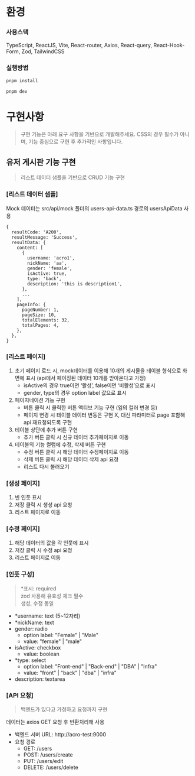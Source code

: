# 환경

### 사용스택

TypeScript, ReactJS, Vite, React-router, Axios, React-query, React-Hook-Form, Zod, TailwindCSS

### 실행방법

```bash
pnpm install
```

```bash
pnpm dev
```

# 구현사항

> 구현 기능은 아래 요구 사항을 기반으로 개발해주세요.
> CSS의 경우 필수가 아니며, 기능 중심으로 구현 후 추가적인 사항입니다.

## 유저 게시판 기능 구현

> 리스트 데이터 샘플을 기반으로 CRUD 기능 구현

### [리스트 데이터 샘플]

Mock 데이터는 src/api/mock 폴더의 users-api-data.ts 경로의 usersApiData 사용

```
{
  resultCode: 'A200',
  resultMessage: 'Success',
  resultData: {
    content: [
      {
        username: 'acro1',
        nickName: 'aa',
        gender: 'female',
        isActive: true,
        type: 'back',
        description: 'this is description1',
      },
      ...
    ],
    pageInfo: {
      pageNumber: 1,
      pageSize: 10,
      totalElements: 32,
      totalPages: 4,
    },
  },
}

```

### [리스트 페이지]

1. 초기 페이지 로드 시, mock데이터를 이용해 10개의 게시물을 테이블 형식으로 화면에 표시 (api에서 페이징된 데이터 10개를 받아온다고 가정)
    - isActive의 경우 true이면 ‘활성’, false이면 ‘비활성’으로 표시
    - gender, type의 경우 option label 값으로 표시
2. 페이지네이션 기능 구현
    - 버튼 클릭 시 클릭한 버튼 액티브 기능 구현 (임의 컬러 변경 등)
    - 페이지 변경 시 테이블 데이터 변동은 구현 X, 대신 파라미터로 page 포함해 api 재요청되도록 구현
3. 테이블 상단에 추가 버튼 구현
    - 추가 버튼 클릭 시 신규 데이터 추가페이지로 이동
4. 테이블의 기능 컬럼에 수정, 삭제 버튼 구현
    - 수정 버튼 클릭 시 해당 데이터 수정페이지로 이동
    - 삭제 버튼 클릭 시 해당 데이터 삭제 api 요청
    - 리스트 다시 불러오기

### [생성 페이지]

1. 빈 인풋 표시
2. 저장 클릭 시 생성 api 요청
3. 리스트 페이지로 이동

### [수정 페이지]

1. 해당 데이터의 값을 각 인풋에 표시
2. 저장 클릭 시 수정 api 요청
3. 리스트 페이지로 이동

### [인풋 구성]

> *표시: required <br />
> zod 사용해 유효성 체크 필수 <br />
> 생성, 수정 동일

- *username: text (5~12자리)
- *nickName: text
- gender: radio
    - option label: "Female" | "Male"
    - value: "female" | "male"
- isActive: checkbox
    - value: boolean
- *type: select
    - option label: "Front-end" | "Back-end" | "DBA" | "Infra"
    - value: "front" | "back" | "dba" | "infra"
- description: textarea

### [API 요청]

> 백엔드가 있다고 가정하고 요청까지 구현

데이터는 axios GET 요청 후 반환처리해 사용

- 백엔드 서버 URL: http://acro-test:9000
- 요청 경로
    - GET: /users
    - POST: /users/create
    - PUT: /users/edit
    - DELETE: /users/delete